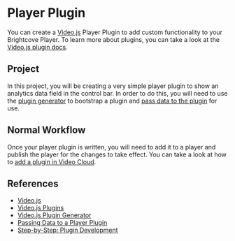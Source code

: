 # Player Plugin

You can create a [Video.js][videojs] Player Plugin to add custom functionality to your Brightcove Player. To learn more about plugins, you can take a look at the [Video.js plugin docs][videojs-plugins].

## Project

In this project, you will be creating a very simple player plugin to show an analytics data field in the control bar. In order to do this, you will need to use the [plugin generator][generator] to bootstrap a plugin and [pass data to the plugin][pass-data] for use.

## Normal Workflow

Once your player plugin is written, you will need to add it to a player and publish the player for the changes to take effect. You can take a look at how to [add a plugin in Video Cloud][plugin-deploy].

## References
- [Video.js][videojs]
- [Video.js Plugins][videojs-plugins]
- [Video.js Plugin Generator][generator]
- [Passing Data to a Player Plugin][pass-data]
- [Step-by-Step: Plugin Development][plugin-dev]

[videojs]: https://videojs.com/
[videojs-plugins]: https://docs.videojs.com/tutorial-plugins.html
[generator]: https://support.brightcove.com/quick-start-videojs-plugin-generator
[pass-data]: https://support.brightcove.com/pass-data-plugin
[plugin-dev]: https://support.brightcove.com/step-step-plugin-development
[plugin-deploy]: https://support.brightcove.com/step-step-plugin-development#bc-ipnav-5
